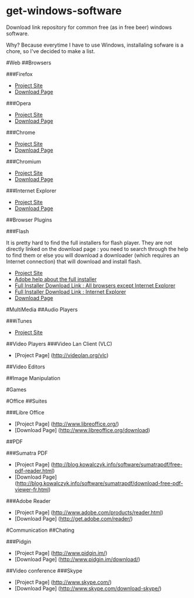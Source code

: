 get-windows-software
====================

Download link repository for common free (as in free beer) windows software.

Why? Because everytime I have to use Windows, installaling sofware is a chore, so I've decided to make a list.

#Web
##Browsers

###Firefox
* [Project Site](https://www.mozilla.org/firefox)
* [Download Page](https://www.mozilla.org/en-US/firefox/all/)

###Opera 
* [Project Site](http://www.opera.com)
* [Download Page](http://www.opera.com/download)

###Chrome
* [Project Site](https://www.google.com/chrome/)
* [Download Page](https://www.google.com/chrome/)

###Chromium
* [Project Site](http://www.chromium.org/)
* [Download Page](http://www.opera.com/download)

###Internet Explorer
* [Project Site](http://windows.microsoft.com/en-us/internet-explorer/download-ie)
* [Download Page](http://windows.microsoft.com/fr-fr/internet-explorer/ie-11-worldwide-languages)



##Browser Plugins

###Flash

It is pretty hard to find the full installers for flash player. They are not directly linked on the download page : you need to search through the help to find them or else you will download a downloader (which requires an Internet connection) that will download and install flash.

* [Project Site](http://www.adobe.com/products/flashplayer.html)
* [Adobe help about the full installer](http://helpx.adobe.com/flash-player/kb/installation-problems-flash-player-windows.html#main-pars_header)
* [Full Installer Download Link : All browsers except Internet Explorer](http://download.macromedia.com/pub/flashplayer/current/support/install_flash_player.exe)
* [Full Installer Download Link : Internet Explorer](http://download.macromedia.com/pub/flashplayer/current/support/install_flash_player_ax.exe)
* [Download Page](http://get.adobe.com/flashplayer/)



#MultiMedia
##Audio Players

###iTunes
* [Project Site](http://www.apple.com/itunes)

##Video Players
###Video Lan Client (VLC)
* [Project Page] (http://videolan.org/vlc)


##Video Editors

##Image Manipulation



#Games



#Office
##Suites

###Libre Office
* [Project Page] (http://www.libreoffice.org/)
* [Download Page] (http://www.libreoffice.org/download)

##PDF

###Sumatra PDF
* [Project Page] (http://blog.kowalczyk.info/software/sumatrapdf/free-pdf-reader.html)
* [Download Page] (http://blog.kowalczyk.info/software/sumatrapdf/download-free-pdf-viewer-fr.html)

###Adobe Reader
* [Project Page] (http://www.adobe.com/products/reader.html)
* [Download Page] (http://get.adobe.com/reader/)

#Communication
##Chating

###Pidgin
* [Project Page] (http://www.pidgin.im/)
* [Download Page] (http://www.pidgin.im/download/)


##Video conference
###Skype
* [Project Page] (http://www.skype.com/)
* [Download Page] (http://www.skype.com/download-skype/)

